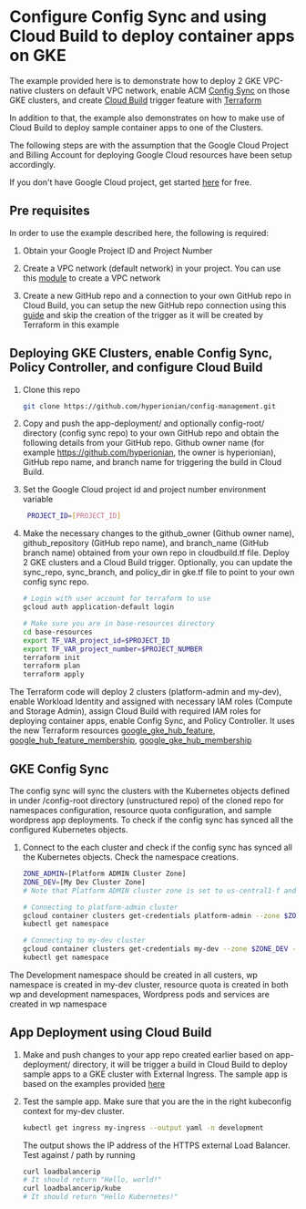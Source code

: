 # Configure Config Sync and using Cloud Build to  deploy container apps on GKE

The example provided here is to demonstrate how to deploy 2 GKE VPC-native clusters on default VPC network, enable ACM [Config Sync](https://cloud.google.com/anthos-config-management/docs/config-sync-overview) on those GKE clusters, and create [Cloud Build](https://cloud.google.com/build) trigger feature with [Terraform](https://www.terraform.io/)

In addition to that, the example also demonstrates on how to make use of Cloud Build to deploy sample container apps to one of the Clusters.

The following steps are with the assumption that the Google Cloud Project and Billing Account for deploying Google Cloud resources have been setup accordingly. 

If you don't have Google Cloud project, get started [here](https://cloud.google.com/gcp/) for free.

## Pre requisites

In order to use the example described here, the following is required:

1. Obtain your Google  Project ID and Project Number

1. Create a VPC network (default network) in your project. You can use this [module](https://github.com/terraform-google-modules/terraform-google-network) to create a VPC network

1. Create a new GitHub repo and a connection to your own GitHub repo in Cloud Build, you can setup the new GitHub repo connection using this [guide](https://cloud.google.com/build/docs/automating-builds/build-repos-from-github#installing_gcb_app) and skip the creation of the trigger as it will be created by Terraform in this example 

## Deploying GKE Clusters, enable Config Sync, Policy Controller, and configure Cloud Build
1. Clone this repo
   ```bash
   git clone https://github.com/hyperionian/config-management.git
   ```
1. Copy and push the app-deployment/ and optionally config-root/ directory (config sync repo) to your own GitHub repo and obtain the following details from your GitHub repo. Github owner name (for example https://github.com/hyperionian, the owner is hyperionian), GitHub repo name, and branch name for triggering the build in Cloud Build.


1. Set the Google Cloud project id and project number environment variable
   ```bash
    PROJECT_ID=[PROJECT_ID]
    ```
1.  Make the necessary changes to the github_owner (Github owner name), github_repository (GitHub repo name), and branch_name (GitHub branch name) obtained from your own repo in cloudbuild.tf file. Deploy 2 GKE clusters and a Cloud Build trigger. Optionally, you can update the sync_repo, sync_branch, and policy_dir in gke.tf file to point to your own config sync repo.

    ```bash
    # Login with user account for terraform to use
    gcloud auth application-default login

    # Make sure you are in base-resources directory
    cd base-resources
    export TF_VAR_project_id=$PROJECT_ID
    export TF_VAR_project_number=$PROJECT_NUMBER
    terraform init
    terraform plan
    terraform apply
    ```
The Terraform code will deploy 2 clusters (platform-admin and my-dev), enable Workload Identity and  assigned with necessary IAM roles (Compute and Storage Admin), assign Cloud Build with required IAM roles for deploying container apps, enable Config Sync, and Policy Controller. It uses the new Terraform resources [google_gke_hub_feature](https://registry.terraform.io/providers/hashicorp/google/latest/docs/resources/gke_hub_feature), [google_hub_feature_membership](https://registry.terraform.io/providers/hashicorp/google/latest/docs/resources/gke_hub_feature_membership), [google_gke_hub_membership](https://registry.terraform.io/providers/hashicorp/google/latest/docs/resources/gke_hub_membership)

## GKE Config Sync

The config sync will sync the clusters with the Kubernetes objects defined in under /config-root directory (unstructured repo) of the cloned repo for namespaces configuration, resource quota configuration, and sample wordpress app deployments. To check if the config sync has synced all the configured Kubernetes objects.

1. Connect to the each cluster and check if the config sync has synced all the Kubernetes objects. Check the namespace creations.

   ```bash
   ZONE_ADMIN=[Platform ADMIN Cluster Zone]
   ZONE_DEV=[My Dev Cluster Zone]
   # Note that Platform ADMIN cluster zone is set to us-central1-f and My Dev cluster zone is set to us-east1-c in the example Terraform code

   # Connecting to platform-admin cluster
   gcloud container clusters get-credentials platform-admin --zone $ZONE_ADMIN --project $PROJECT_ID
   kubectl get namespace

   # Connecting to my-dev cluster
   gcloud container clusters get-credentials my-dev --zone $ZONE_DEV --project $PROJECT_ID
   kubectl get namespace
   ```
 The Development namespace should be created in all custers, wp namespace is created in my-dev cluster, resource quota is created in both wp and development namespaces, Wordpress pods and services are created in wp namespace

## App Deployment using Cloud Build

1. Make and push changes to your app repo created earlier based on app-deployment/ directory, it will be trigger a build in Cloud Build to deploy sample apps to a GKE cluster with External Ingress. The sample app is based on the examples provided [here](https://cloud.google.com/kubernetes-engine/docs/how-to/load-balance-ingress)

1. Test the sample app. Make sure that you are the in the right kubeconfig context for my-dev cluster.
   ```bash
   kubectl get ingress my-ingress --output yaml -n development
   ```
   The output shows the IP address of the HTTPS external Load Balancer. Test against / path by running 
   ```bash
   curl loadbalancerip
   # It should return "Hello, world!"
   curl loadbalancerip/kube
   # It should return "Hello Kubernetes!"

   ```